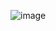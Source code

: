![image](https://user-images.githubusercontent.com/25295515/103126346-006af800-46b4-11eb-8cbc-139cfe6831f0.png)
